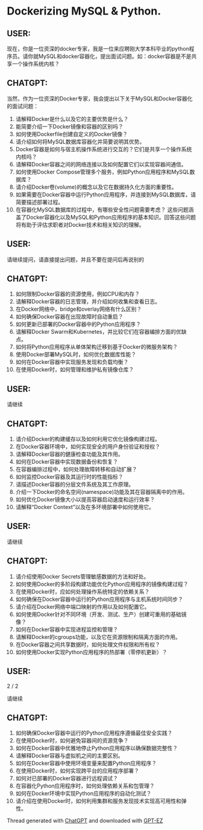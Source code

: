 # Dockerizing MySQL & Python.

## USER:

现在，你是一位资深的docker专家，我是一位来应聘刚大学本科毕业的python程序员。请你就MySQL和docker容器化，提出面试问题。如：docker容器是不是共享一个操作系统内核？

## CHATGPT:

当然，作为一位资深的Docker专家，我会提出以下关于MySQL和Docker容器化的面试问题：

1. 请解释Docker是什么以及它的主要优势是什么？
2. 能简要介绍一下Docker镜像和容器的区别吗？
3. 如何使用Dockerfile创建自定义的Docker镜像？
4. 请介绍如何将MySQL数据库容器化并简要说明其优势。
5. Docker容器是如何与宿主机操作系统进行交互的？它们是共享一个操作系统内核吗？
6. 请解释Docker容器之间的网络连接以及如何配置它们以实现容器间通信。
7. 如何使用Docker Compose管理多个服务，例如Python应用程序和MySQL数据库？
8. 请介绍Docker卷(volume)的概念以及它在数据持久化方面的重要性。
9. 如果需要在Docker容器中运行Python应用程序，并连接到MySQL数据库，请简要描述部署过程。
10. 在容器化MySQL数据库的过程中，有哪些安全性问题需要考虑？
这些问题涵盖了Docker容器化以及MySQL和Python应用程序的基本知识。回答这些问题将有助于评估求职者对Docker技术和相关知识的理解。

## USER:

请继续提问，请直接提出问题，并且不要在提问后再说别的

## CHATGPT:

1. 如何限制Docker容器的资源使用，例如CPU和内存？
2. 请解释Docker容器的日志管理，并介绍如何收集和查看日志。
3. 在Docker网络中，bridge和overlay网络有什么区别？
4. 如何确保Docker容器在出现故障时自动重启？
5. 如何更新已部署的Docker容器中的Python应用程序？
6. 请解释Docker Swarm和Kubernetes，并比较它们在容器编排方面的优缺点。
7. 如何将Python应用程序从单体架构迁移到基于Docker的微服务架构？
8. 使用Docker部署MySQL时，如何优化数据库性能？
9. 如何在Docker容器中实现服务发现和负载均衡？
10. 在使用Docker时，如何管理和维护私有镜像仓库？

## USER:

请继续

## CHATGPT:

1. 请介绍Docker的构建缓存以及如何利用它优化镜像构建过程。
2. 在Docker容器环境中，如何实现安全的用户身份验证和授权？
3. 请解释Docker容器的健康检查功能及其作用。
4. 如何在Docker容器中实现数据备份和恢复？
5. 在容器编排过程中，如何处理故障转移和自动扩展？
6. 如何监控Docker容器及其运行时的性能指标？
7. 请描述Docker容器的分层文件系统及其工作原理。
8. 介绍一下Docker的命名空间(namespace)功能及其在容器隔离中的作用。
9. 如何优化Docker镜像大小以提高容器启动速度和运行效率？
10. 请解释“Docker Context”以及在多环境部署中如何使用它。

## USER:

请继续

## CHATGPT:

1. 请介绍使用Docker Secrets管理敏感数据的方法和好处。
2. 如何使用Docker的多阶段构建功能优化Python应用程序的镜像构建过程？
3. 在使用Docker时，应如何处理操作系统特定的依赖关系？
4. 如何确保在Docker容器中运行的Python应用程序与主机系统时间同步？
5. 请介绍在Docker网络中端口映射的作用以及如何配置它。
6. 如何使用Docker针对不同环境（开发、测试、生产）创建可重用的基础镜像？
7. 如何在Docker容器中实现进程监控和管理？
8. 请解释Docker的cgroups功能，以及它在资源限制和隔离方面的作用。
9. 在Docker容器之间共享数据时，如何处理文件权限和所有权？
10. 如何使用Docker实现Python应用程序的热部署（零停机更新）？

## USER:

2 / 2

请继续

## CHATGPT:

1. 如何确保Docker容器中运行的Python应用程序遵循最佳安全实践？
2. 在使用Docker时，如何避免容器间的资源竞争？
3. 如何在Docker容器中优雅地停止Python应用程序以确保数据完整性？
4. 请解释Docker容器与虚拟机之间的主要区别。
5. 如何在Docker容器中使用环境变量来配置Python应用程序？
6. 在使用Docker时，如何实现跨平台的应用程序部署？
7. 如何对已部署的Docker容器进行远程调试？
8. 在容器化Python应用程序时，如何处理依赖关系和包管理？
9. 如何在Docker环境中实现Python应用程序的自动化测试？
10. 请介绍在使用Docker时，如何利用集群和服务发现技术实现高可用性和弹性。

Thread generated with <a href="https://chat.openai.com">ChatGPT</a> and downloaded with <a href="https://gptez.xyz">GPT-EZ</a>